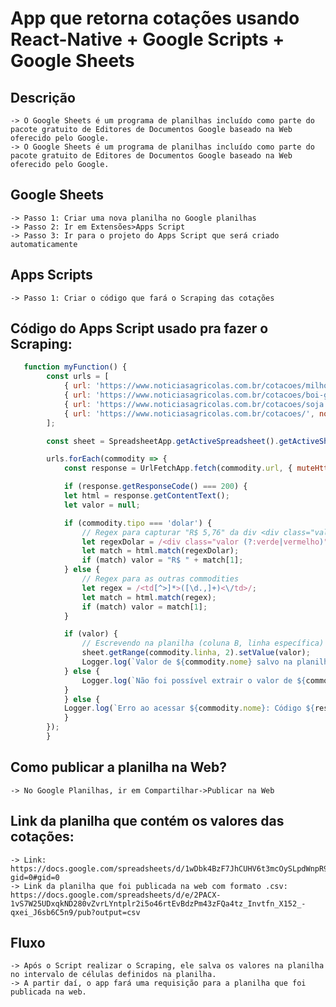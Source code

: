 # App que retorna cotações usando React-Native + Google Scripts + Google Sheets

## Descrição 
    -> O Google Sheets é um programa de planilhas incluído como parte do pacote gratuito de Editores de Documentos Google baseado na Web oferecido pelo Google. 
    -> O Google Sheets é um programa de planilhas incluído como parte do pacote gratuito de Editores de Documentos Google baseado na Web oferecido pelo Google. 

## Google Sheets 
    -> Passo 1: Criar uma nova planilha no Google planilhas 
    -> Passo 2: Ir em Extensões>Apps Script
    -> Passo 3: Ir para o projeto do Apps Script que será criado automaticamente

## Apps Scripts
    -> Passo 1: Criar o código que fará o Scraping das cotações 

## Código do Apps Script usado pra fazer o Scraping:

```js
   function myFunction() {
        const urls = [
            { url: 'https://www.noticiasagricolas.com.br/cotacoes/milho', nome: 'Milho', linha: 2 },
            { url: 'https://www.noticiasagricolas.com.br/cotacoes/boi-gordo', nome: 'Boi Gordo', linha: 3 },
            { url: 'https://www.noticiasagricolas.com.br/cotacoes/soja', nome: 'Soja', linha: 4 },
            { url: 'https://www.noticiasagricolas.com.br/cotacoes/', nome: 'Dólar', linha: 5, tipo: 'dolar' }
        ];

        const sheet = SpreadsheetApp.getActiveSpreadsheet().getActiveSheet();

        urls.forEach(commodity => {
            const response = UrlFetchApp.fetch(commodity.url, { muteHttpExceptions: true });

            if (response.getResponseCode() === 200) {
            let html = response.getContentText();
            let valor = null;

            if (commodity.tipo === 'dolar') {
                // Regex para capturar "R$ 5,76" da div <div class="valor vermelho">
                let regexDolar = /<div class="valor (?:verde|vermelho)">R\$ ([\d.,]+)<\/div>/;
                let match = html.match(regexDolar);
                if (match) valor = "R$ " + match[1];
            } else {
                // Regex para as outras commodities
                let regex = /<td[^>]*>([\d.,]+)<\/td>/;
                let match = html.match(regex);
                if (match) valor = match[1];
            }

            if (valor) {
                // Escrevendo na planilha (coluna B, linha específica)
                sheet.getRange(commodity.linha, 2).setValue(valor);
                Logger.log(`Valor de ${commodity.nome} salvo na planilha: ${valor}`);
            } else {
                Logger.log(`Não foi possível extrair o valor de ${commodity.nome}.`);
            }
            } else {
            Logger.log(`Erro ao acessar ${commodity.nome}: Código ${response.getResponseCode()}`);
            }
        });
        }
```
## Como publicar a planilha na Web?
    -> No Google Planilhas, ir em Compartilhar->Publicar na Web

## Link da planilha que contém os valores das cotações:
    -> Link: https://docs.google.com/spreadsheets/d/1wDbk4BzF7JhCUHV6t3mcOySLpdWnpR9jTSWcyTSraL0/edit?gid=0#gid=0
    -> Link da planilha que foi publicada na web com formato .csv: https://docs.google.com/spreadsheets/d/e/2PACX-1vS7W25UDxqkND280vZvrLYntplr2i5o46rtEvBdzPm43zFQa4tz_Invtfn_X152_-qxei_J6sb6C5n9/pub?output=csv

## Fluxo
    -> Após o Script realizar o Scraping, ele salva os valores na planilha no intervalo de células definidos na planilha.
    -> A partir daí, o app fará uma requisição para a planilha que foi publicada na web.
    